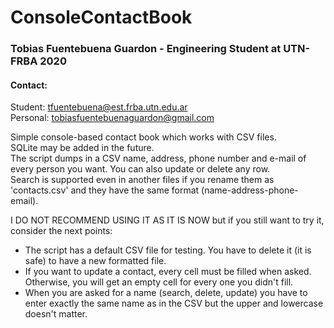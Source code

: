 # ConsoleContactBook
### Tobias Fuentebuena Guardon - Engineering Student at UTN-FRBA 2020
#### Contact:
Student: tfuentebuena@est.frba.utn.edu.ar  
Personal: tobiasfuentebuenaguardon@gmail.com

Simple console-based contact book which works with CSV files.  
SQLite may be added in the future.  
The script dumps in a CSV name, address, phone number and e-mail of every person you want. You can also update or delete any row.  
Search is supported even in another files if you rename them as 'contacts.csv' and they have the same format (name-address-phone-email). 

I DO NOT RECOMMEND USING IT AS IT IS NOW but if you still want to try it, consider the next points:
- The script has a default CSV file for testing. You have to delete it (it is safe) to have a new formatted file.
- If you want to update a contact, every cell must be filled when asked. Otherwise, you will get an empty cell for every one you didn't fill. 
- When you are asked for a name (search, delete, update) you have to enter exactly the same name as in the CSV but the upper and lowercase doesn't matter. 


